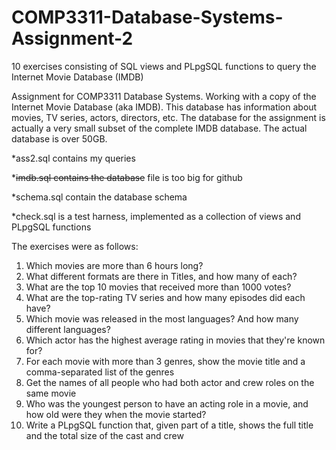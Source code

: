 # COMP3311-Database-Systems-Assignment-2
10 exercises consisting of SQL views and PLpgSQL functions to query the Internet Movie Database (IMDB)


Assignment for COMP3311 Database Systems.
Working with a copy of the Internet Movie Database (aka IMDB). This database has information about movies, TV series, actors, directors, etc. The database for the assignment is actually a very small subset of the complete IMDB database. The actual database is over 50GB. 

*ass2.sql contains my queries

*~~imdb.sql contains the database~~ file is too big for github

*schema.sql contain the database schema

*check.sql is a test harness, implemented as a collection of views and PLpgSQL functions



The exercises were as follows:
1. Which movies are more than 6 hours long?
1. What different formats are there in Titles, and how many of each? 
1. What are the top 10 movies that received more than 1000 votes? 
1. What are the top-rating TV series and how many episodes did each have? 
1. Which movie was released in the most languages? And how many different languages? 
1. Which actor has the highest average rating in movies that they're known for? 
1. For each movie with more than 3 genres, show the movie title and a comma-separated list of the genres 
1. Get the names of all people who had both actor and crew roles on the same movie 
1. Who was the youngest person to have an acting role in a movie, and how old were they when the movie started? 
1. Write a PLpgSQL function that, given part of a title, shows the full title and the total size of the cast and crew 




